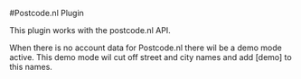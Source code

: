 #Postcode.nl Plugin

This plugin works with the postcode.nl API.

When there is no account data for Postcode.nl there wil be a demo mode active. This demo mode wil cut off 
street and city names and add [demo] to this names.
